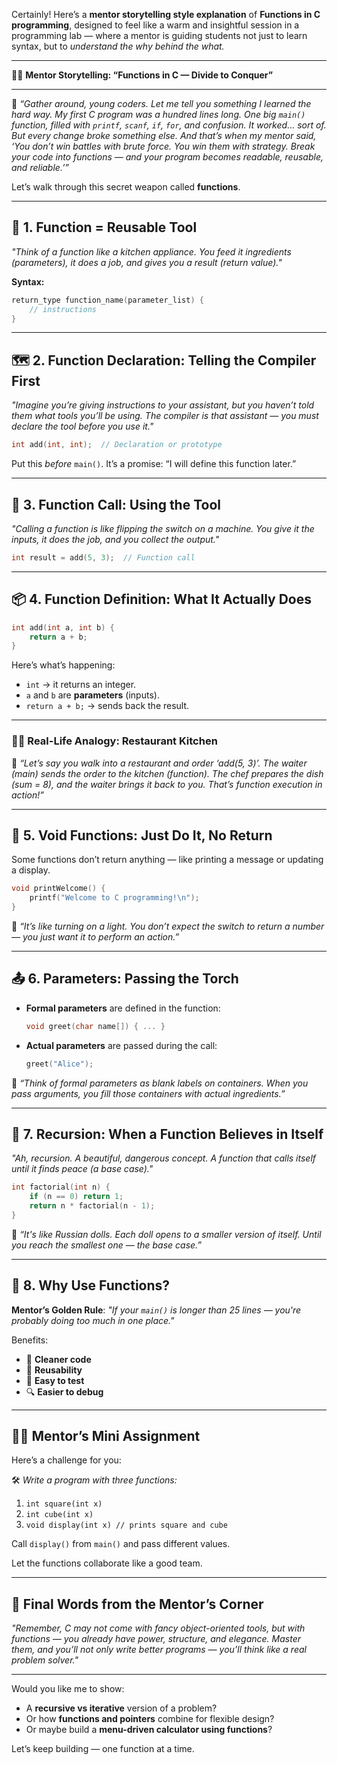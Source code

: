 Certainly! Here’s a **mentor storytelling style explanation** of **Functions in C programming**, designed to feel like a warm and insightful session in a programming lab — where a mentor is guiding students not just to learn syntax, but to *understand the why behind the what.*

---

👨‍🏫 **Mentor Storytelling: “Functions in C — Divide to Conquer”**

---

🧓 *“Gather around, young coders. Let me tell you something I learned the hard way. My first C program was a hundred lines long. One big `main()` function, filled with `printf`, `scanf`, `if`, `for`, and confusion. It worked… sort of. But every change broke something else. And that’s when my mentor said, ‘You don’t win battles with brute force. You win them with strategy. Break your code into functions — and your program becomes readable, reusable, and reliable.’”*

Let’s walk through this secret weapon called **functions**.

---

## 🔧 **1. Function = Reusable Tool**

*"Think of a function like a kitchen appliance. You feed it ingredients (parameters), it does a job, and gives you a result (return value)."*

**Syntax:**

```c
return_type function_name(parameter_list) {
    // instructions
}
```

---

## 🗺️ **2. Function Declaration: Telling the Compiler First**

*"Imagine you’re giving instructions to your assistant, but you haven’t told them what tools you’ll be using. The compiler is that assistant — you must declare the tool before you use it."*

```c
int add(int, int);  // Declaration or prototype
```

Put this *before* `main()`. It’s a promise: “I will define this function later.”

---

## 🧪 **3. Function Call: Using the Tool**

*"Calling a function is like flipping the switch on a machine. You give it the inputs, it does the job, and you collect the output."*

```c
int result = add(5, 3);  // Function call
```

---

## 📦 **4. Function Definition: What It Actually Does**

```c
int add(int a, int b) {
    return a + b;
}
```

Here’s what’s happening:

* `int` → it returns an integer.
* `a` and `b` are **parameters** (inputs).
* `return a + b;` → sends back the result.

---

### 🧑‍🍳 **Real-Life Analogy: Restaurant Kitchen**

🧓 *“Let’s say you walk into a restaurant and order ‘add(5, 3)’. The waiter (main) sends the order to the kitchen (function). The chef prepares the dish (sum = 8), and the waiter brings it back to you. That’s function execution in action!”*

---

## 💬 **5. Void Functions: Just Do It, No Return**

Some functions don’t return anything — like printing a message or updating a display.

```c
void printWelcome() {
    printf("Welcome to C programming!\n");
}
```

🧓 *“It’s like turning on a light. You don’t expect the switch to return a number — you just want it to perform an action.”*

---

## 📤 **6. Parameters: Passing the Torch**

* **Formal parameters** are defined in the function:

  ```c
  void greet(char name[]) { ... }
  ```
* **Actual parameters** are passed during the call:

  ```c
  greet("Alice");
  ```

🧓 *“Think of formal parameters as blank labels on containers. When you pass arguments, you fill those containers with actual ingredients.”*

---

## 🔁 **7. Recursion: When a Function Believes in Itself**

*"Ah, recursion. A beautiful, dangerous concept. A function that calls itself until it finds peace (a base case)."*

```c
int factorial(int n) {
    if (n == 0) return 1;
    return n * factorial(n - 1);
}
```

🧓 *“It's like Russian dolls. Each doll opens to a smaller version of itself. Until you reach the smallest one — the base case.”*

---

## 🎯 **8. Why Use Functions?**

**Mentor’s Golden Rule**:
*"If your `main()` is longer than 25 lines — you're probably doing too much in one place."*

Benefits:

* 🧹 **Cleaner code**
* 🔄 **Reusability**
* 🧪 **Easy to test**
* 🔍 **Easier to debug**

---

## 🧑‍🏫 **Mentor’s Mini Assignment**

Here’s a challenge for you:

🛠️ *Write a program with three functions:*

1. `int square(int x)`
2. `int cube(int x)`
3. `void display(int x) // prints square and cube`

Call `display()` from `main()` and pass different values.

Let the functions collaborate like a good team.

---

## 🧓 **Final Words from the Mentor’s Corner**

*"Remember, C may not come with fancy object-oriented tools, but with functions — you already have power, structure, and elegance. Master them, and you’ll not only write better programs — you’ll think like a real problem solver."*

---

Would you like me to show:

* A **recursive vs iterative** version of a problem?
* Or how **functions and pointers** combine for flexible design?
* Or maybe build a **menu-driven calculator using functions**?

Let’s keep building — one function at a time.
